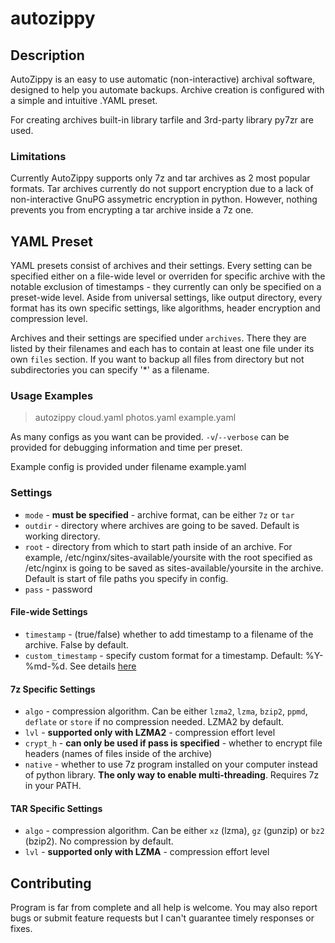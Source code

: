 # autozippy

## Description
AutoZippy is an easy to use automatic (non-interactive) archival software, designed to help you automate backups. Archive creation is configured with a simple and intuitive .YAML preset. 

For creating archives built-in library tarfile and 3rd-party library py7zr are used.

### Limitations
Currently AutoZippy supports only 7z and tar archives as 2 most popular formats. Tar archives currently do not support encryption due to a lack of non-interactive GnuPG assymetric encryption in python. However, nothing prevents you from encrypting a tar archive inside a 7z one.

## YAML Preset
YAML presets consist of archives and their settings. Every setting can be specified either on a file-wide level or overriden for specific archive with the notable exclusion of timestamps - they currently can only be specified on a preset-wide level. Aside from universal settings, like output directory, every format has its own specific settings, like algorithms, header encryption and compression level.

Archives and their settings are specified under `archives`. There they are listed by their filenames and each has to contain at least one file under its own `files` section. If you want to backup all files from directory but not subdirectories you can specify '*' as a filename.

### Usage Examples
> autozippy cloud.yaml photos.yaml example.yaml

As many configs as you want can be provided. `-v`/`--verbose` can be provided for debugging information and time per preset.

Example config is provided under filename example.yaml 

### Settings

* `mode` - **must be specified** - archive format, can be either `7z` or `tar`
* `outdir` - directory where archives are going to be saved. Default is working directory.
* `root` - directory from which to start path inside of an archive. For example, /etc/nginx/sites-available/yoursite with the root specified as /etc/nginx is going to be saved as sites-available/yoursite in the archive. Default is start of file paths you specify in config.
* `pass` - password

#### File-wide Settings
* `timestamp` - (true/false) whether to add timestamp to a filename of the archive. False by default.
* `custom_timestamp` - specify custom format for a timestamp. Default: %Y-%md-%d. See details [here](https://docs.python.org/3/library/datetime.html#strftime-and-strptime-format-codes)

#### 7z Specific Settings
* `algo` - compression algorithm. Can be either `lzma2`, `lzma`, `bzip2`, `ppmd`, `deflate` or `store` if no compression needed. LZMA2 by default.
* `lvl` - **supported only with LZMA2** - compression effort level
* `crypt_h` - **can only be used if pass is specified** - whether to encrypt file headers (names of files inside of the archive)
* `native` - whether to use 7z program installed on your computer instead of python library. **The only way to enable multi-threading**. Requires 7z in your PATH.

#### TAR Specific Settings
* `algo` - compression algorithm. Can be either `xz` (lzma), `gz` (gunzip) or `bz2` (bzip2). No compression by default.
* `lvl` - **supported only with LZMA** - compression effort level

## Contributing
Program is far from complete and all help is welcome. You may also report bugs or submit feature requests but I can't guarantee timely responses or fixes. 